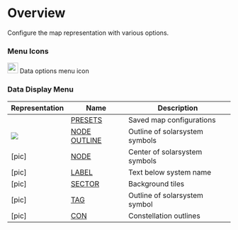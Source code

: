 # Overview
Configure the map representation with various options.
### Menu Icons
<img src="https://raw.githubusercontent.com/Risingson/eedocs/master/docs/images/Node-100_off.png" width="24" height="24" border="0" style="opacity:0.9;"> Data options menu icon<br>
<!-- <img src="https://raw.githubusercontent.com/Risingson/eedocs/master/docs/images/NodeRed-100_on.png" width="24" height="24" border="0" style="opacity:0.9;"> Data update of an active data option failed -->

### Data Display Menu

| Representation| Name | Description |
|--|--|--|
| | [PRESETS](https://eveeyeechoes.readthedocs.io/en/latest/data/presets/) | Saved map configurations |
| <img src="https://eveeye.com/img/docs/shape_outline.png" width="" height="" border="0" style="opacity:0.9;">| [NODE OUTLINE](https://eveeyeechoes.readthedocs.io/en/latest/data/node/) | Outline of solarsystem symbols |
| [pic]| [NODE](https://eveeyeechoes.readthedocs.io/en/latest/data/node/) | Center of solarsystem symbols |
| [pic]| [LABEL](https://eveeyeechoes.readthedocs.io/en/latest/data/label/) | Text below system name|
|[pic]|  [SECTOR](https://eveeyeechoes.readthedocs.io/en/latest/data/sector/) | Background tiles |
| [pic]| [TAG](https://eveeyeechoes.readthedocs.io/en/latest/data/tag/) | Outline of solarsystem symbol |
|[pic]|  [CON](https://eveeyeechoes.readthedocs.io/en/latest/data/constellation/) | Constellation outlines |

<!--stackedit_data:
eyJoaXN0b3J5IjpbLTg0Nzc0Nzk5MSwtOTY3OTEyMDQ1LC0xMT
k3ODQxMDIyLDE4NTQ1ODMzODEsMTM0MDQwMTkwMSwxODc3NjIw
NjE5LDM0ODkxMTIyNl19
-->